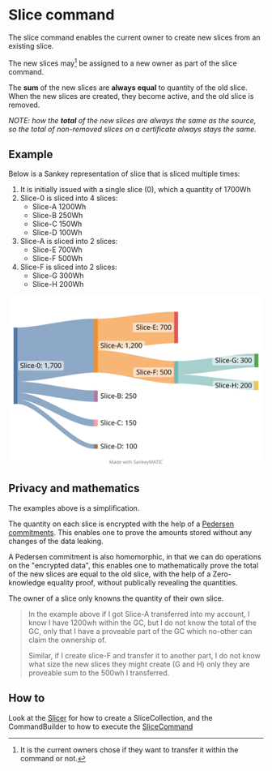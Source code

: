 
# Slice command

The slice command enables the current owner to create new slices from an existing slice.

The new slices may[^may] be assigned to a new owner as part of the slice command.

[^may]: It is the current owners chose if they want to transfer it within the command or not.

The **sum** of the new slices are **always equal** to quantity of the old slice.
When the new slices are created, they become active, and the old slice is removed.

*NOTE: how the **total** of the new slices are always the same as the source, so the total of non-removed slices on a certificate always stays the same.*

## Example

Below is a Sankey representation of slice that is sliced multiple times:
1. It is initially issued with a single slice (0), which a quantity of 1700Wh
2. Slice-0 is sliced into 4 slices:
   - Slice-A 1200Wh
   - Slice-B 250Wh
   - Slice-C 150Wh
   - Slice-D 100Wh
3. Slice-A is sliced into 2 slices:
   - Slice-E 700Wh
   - Slice-F 500Wh
4. Slice-F is sliced into 2 slices:
   - Slice-G 300Wh
   - Slice-H 200Wh

![Sankey diagram of GC Slices](slice_sankey.svg)
<!-- https://sankeymatic.com/build/
Slice-0 [1200] Slice-A

Slice-A [700] Slice-E
Slice-A [500] Slice-F

Slice-F [300] Slice-G
Slice-F [200] Slice-H

Slice-0 [250] Slice-B
Slice-0 [150] Slice-C
Slice-0 [100] Slice-D
-->

## Privacy and mathematics

The examples above is a simplification.

The quantity on each slice is encrypted with the help of a [Pedersen commitments](../../pedersen-commitments.md).
This enables one to prove the amounts stored without any changes of the data leaking.

A Pedersen commitment is also homomorphic, in that we can do operations on the "encrypted data",
this enables one to mathematically prove the total of the new slices are equal to the old slice,
with the help of a Zero-knowledge equality proof, without publically revealing the quantities.

The owner of a slice only knowns the quantity of their own slice.

> In the example above if I got Slice-A transferred into my account,
> I know I have 1200wh within the GC, but I do not know the total of the GC, only that I have a proveable part of the GC which no-other can claim the ownership of.
>
> Similar, if I create slice-F and transfer it to another part,
> I do not know what size the new slices they might create (G and H) only they are proveable sum to the 500wh I transferred.

## How to

Look at the [Slicer](xref:ProjectOrigin.Electricity.Client.Slicer) for how to create a SliceCollection,
and the CommandBuilder to how to execute the [SliceCommand](xref:ProjectOrigin.Electricity.Client.ElectricityCommandBuilder.SliceCertificate(ProjectOrigin.Electricity.Client.Models.FederatedCertifcateId,ProjectOrigin.Electricity.Client.Models.SliceCollection,Key))
